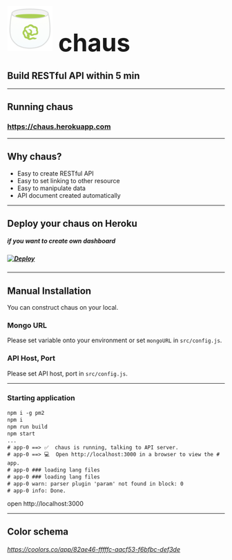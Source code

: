 <!-- $theme: gaia -->

# <div style="font-size: 2em" ><img src=https://raw.githubusercontent.com/sideroad/chaus/master/static/images/logo.png width="105px" /> chaus</div>


## Build RESTful API within 5 min

---

## Running chaus

### https://chaus.herokuapp.com

---

## Why chaus?
- Easy to create RESTful API
- Easy to set linking to other resource
- Easy to manipulate data
- API document created automatically

---

## Deploy your chaus on Heroku

##### if you want to create own dashboard

##### [![Deploy](https://www.herokucdn.com/deploy/button.svg)](https://heroku.com/deploy?template=https://github.com/sideroad/chaus)

---

## Manual Installation
You can construct chaus on your local.

### Mongo URL
Please set variable onto your environment or set `mongoURL` in `src/config.js`.

### API Host, Port
Please set API host, port in `src/config.js`.

---

### Starting application

```
npm i -g pm2
npm i
npm run build
npm start
...
# app-0 ==> ✅  chaus is running, talking to API server.
# app-0 ==> 💻  Open http://localhost:3000 in a browser to view the # app.
# app-0 ### loading lang files
# app-0 ### loading lang files
# app-0 warn: parser plugin 'param' not found in block: 0
# app-0 info: Done.
```
open http://localhost:3000

---

## Color schema

###### https://coolors.co/app/82ae46-fffffc-aacf53-f6bfbc-def3de
